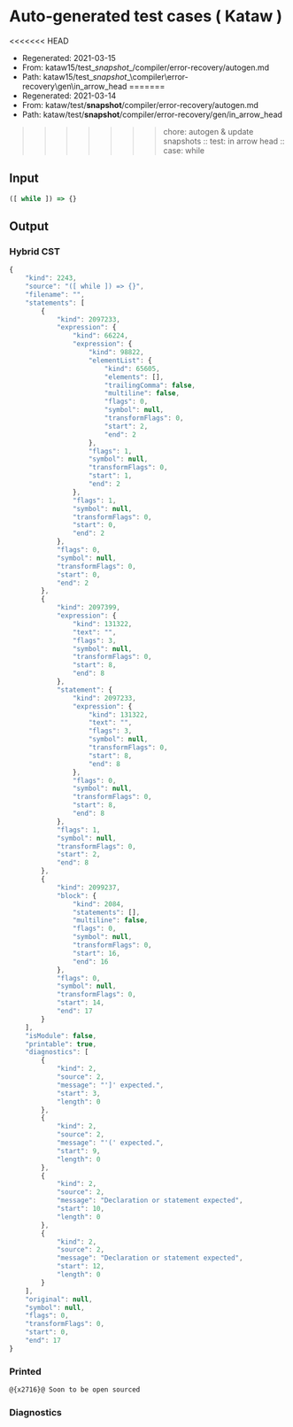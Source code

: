 # Auto-generated test cases ( Kataw )
<<<<<<< HEAD
- Regenerated: 2021-03-15
- From: kataw15/test\__snapshot__/compiler/error-recovery/autogen.md
- Path: kataw15/test\__snapshot__\compiler\error-recovery\gen\in_arrow_head
=======
- Regenerated: 2021-03-14
- From: kataw/test/__snapshot__/compiler/error-recovery/autogen.md
- Path: kataw/test/__snapshot__/compiler/error-recovery/gen/in_arrow_head
>>>>>>> chore: autogen & update snapshots
> :: test: in arrow head
> :: case: while
## Input

`````js
([ while ]) => {}
`````

## Output

### Hybrid CST

```javascript
{
    "kind": 2243,
    "source": "([ while ]) => {}",
    "filename": "",
    "statements": [
        {
            "kind": 2097233,
            "expression": {
                "kind": 66224,
                "expression": {
                    "kind": 98822,
                    "elementList": {
                        "kind": 65605,
                        "elements": [],
                        "trailingComma": false,
                        "multiline": false,
                        "flags": 0,
                        "symbol": null,
                        "transformFlags": 0,
                        "start": 2,
                        "end": 2
                    },
                    "flags": 1,
                    "symbol": null,
                    "transformFlags": 0,
                    "start": 1,
                    "end": 2
                },
                "flags": 1,
                "symbol": null,
                "transformFlags": 0,
                "start": 0,
                "end": 2
            },
            "flags": 0,
            "symbol": null,
            "transformFlags": 0,
            "start": 0,
            "end": 2
        },
        {
            "kind": 2097399,
            "expression": {
                "kind": 131322,
                "text": "",
                "flags": 3,
                "symbol": null,
                "transformFlags": 0,
                "start": 8,
                "end": 8
            },
            "statement": {
                "kind": 2097233,
                "expression": {
                    "kind": 131322,
                    "text": "",
                    "flags": 3,
                    "symbol": null,
                    "transformFlags": 0,
                    "start": 8,
                    "end": 8
                },
                "flags": 0,
                "symbol": null,
                "transformFlags": 0,
                "start": 8,
                "end": 8
            },
            "flags": 1,
            "symbol": null,
            "transformFlags": 0,
            "start": 2,
            "end": 8
        },
        {
            "kind": 2099237,
            "block": {
                "kind": 2084,
                "statements": [],
                "multiline": false,
                "flags": 0,
                "symbol": null,
                "transformFlags": 0,
                "start": 16,
                "end": 16
            },
            "flags": 0,
            "symbol": null,
            "transformFlags": 0,
            "start": 14,
            "end": 17
        }
    ],
    "isModule": false,
    "printable": true,
    "diagnostics": [
        {
            "kind": 2,
            "source": 2,
            "message": "']' expected.",
            "start": 3,
            "length": 0
        },
        {
            "kind": 2,
            "source": 2,
            "message": "'(' expected.",
            "start": 9,
            "length": 0
        },
        {
            "kind": 2,
            "source": 2,
            "message": "Declaration or statement expected",
            "start": 10,
            "length": 0
        },
        {
            "kind": 2,
            "source": 2,
            "message": "Declaration or statement expected",
            "start": 12,
            "length": 0
        }
    ],
    "original": null,
    "symbol": null,
    "flags": 0,
    "transformFlags": 0,
    "start": 0,
    "end": 17
}
```

### Printed

```javascript
@{x2716}@ Soon to be open sourced
```

### Diagnostics

```javascript

```

